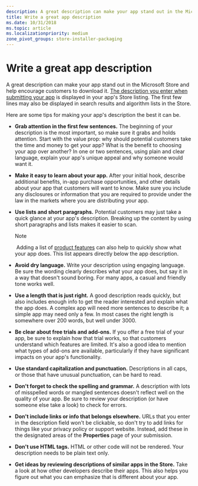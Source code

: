 ```yaml
---
description: A great description can make your app stand out in the Microsoft Store and help encourage customers to download it.
title: Write a great app description
ms.date: 10/31/2018
ms.topic: article
ms.localizationpriority: medium
zone_pivot_groups: store-installer-packaging
---
```


# Write a great app description

A great description can make your app stand out in the Microsoft Store and help encourage customers to download it. [The description you enter when submitting your app](create-app-store-listing.md) is displayed in your app's Store listing. The first few lines may also be displayed in search results and algorithm lists in the Store.

Here are some tips for making your app's description the best it can be.

- **Grab attention in the first few sentences.** The beginning of your description is the most important, so make sure it grabs and holds attention. Start with the value prop: why should potential customers take the time and money to get your app? What is the benefit to choosing your app over another? In one or two sentences, using plain and clear language, explain your app's unique appeal and why someone would want it.
- **Make it easy to learn about your app.** After your initial hook, describe additional benefits, in-app purchase opportunities, and other details about your app that customers will want to know. Make sure you include any disclosures or information that you are required to provide under the law in the markets where you are distributing your app.
- **Use lists and short paragraphs.** Potential customers may just take a quick glance at your app's description. Breaking up the content by using short paragraphs and lists makes it easier to scan.

    > [!NOTE]
    > Adding a list of [product features](create-app-store-listing.md) can also help to quickly show what your app does. This list appears directly below the app description.

- **Avoid dry language.** Write your description using engaging language. Be sure the wording clearly describes what your app does, but say it in a way that doesn't sound boring. For many apps, a casual and friendly tone works well.
- **Use a length that is just right.** A good description reads quickly, but also includes enough info to get the reader interested and explain what the app does. A complex app will need more sentences to describe it; a simple app may need only a few. In most cases the right length is somewhere over 200 words, but well under 3000.
- **Be clear about free trials and add-ons.** If you offer a free trial of your app, be sure to explain how that trial works, so that customers understand which features are limited. It's also a good idea to mention what types of add-ons are available, particularly if they have significant impacts on your app's functionality.
- **Use standard capitalization and punctuation.** Descriptions in all caps, or those that have unusual punctuation, can be hard to read.
- **Don't forget to check the spelling and grammar.** A description with lots of misspelled words or mangled sentences doesn't reflect well on the quality of your app. Be sure to review your description (or have someone else take a look) to check for errors.
- **Don't include links or info that belongs elsewhere.** URLs that you enter in the description field won't be clickable, so don't try to add links for things like your privacy policy or support website. Instead, add these in the designated areas of the **Properties** page of your submission.
- **Don't use HTML tags.** HTML or other code will not be rendered. Your description needs to be plain text only.
- **Get ideas by reviewing descriptions of similar apps in the Store.** Take a look at how other developers describe their apps. This also helps you figure out what you can emphasize that is different about your app.
